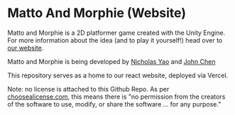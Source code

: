 # Matto And Morphie (Website)

Matto and Morphie is a 2D platformer game created with the Unity Engine. For more information about the idea (and to play it yourself!) head over to [our website](https://website-matto-and-morphie.vercel.app/).

Matto and Morphie is being developed by [Nicholas Yao](https://github.com/PShuckle) and [John Chen](https://github.com/johnchen383) 

This repository serves as a home to our react website, deployed via Vercel.

Note: no license is attached to this Github Repo. As per [choosealicense.com](https://choosealicense.com/), this means there is "no permission from the creators of the software to use, modify, or share the software ... for any purpose."


